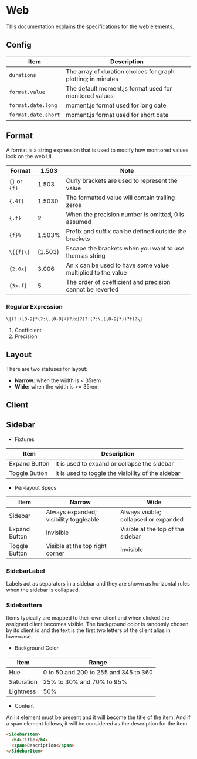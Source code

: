 # Web

This documentation explains the specifications for the web elements.

## Config

|Item|Description|
|-|-|
|`durations`|The array of duration choices for graph plotting; in minutes|
|`format.value`|The default moment.js format used for monitored values|
|`format.date.long`|moment.js format used for long date|
|`format.date.short`|moment.js format used for short date|


## Format

A format is a string expression that is used to modify how monitored values look on the web UI.

|Format|1.503|Note|
|-|-|-|
|`{}` or `{f}`|1.503|Curly brackets are used to represent the value|
|`{.4f}`|1.5030|The formatted value will contain trailing zeros|
|`{.f}`|2|When the precision number is omitted, 0 is assumed|
|`{f}%`|1.503%|Prefix and suffix can be defined outside the brackets|
|`\{{f}\}`|{1.503}|Escape the brackets when you want to use them as string|
|`{2.0x}`|3.006|An x can be used to have some value multiplied to the value|
|`{3x.f}`|5|The order of coefficient and precision cannot be reverted|

### Regular Expression

```regexp
\{(?:([0-9]*(?:\.[0-9]+)?)x)?(?:(?:\.([0-9]*))?f)?\}
```

1. Coefficient
2. Precision


## Layout

There are two statuses for layout:

* **Narrow:** when the width is < 35rem
* **Wide:** when the width is >= 35rem


## Client




## Sidebar

* Fixtures

|Item|Description|
|-|-|
|Expand Button|It is used to expand or collapse the sidebar|
|Toggle Button|It is used to toggle the visibility of the sidebar|

* Per-layout Specs

|Item|Narrow|Wide|
|-|-|-|
|Sidebar|Always expanded; visibility toggleable|Always visible; collapsed or expanded|
|Expand Button|Invisible|Visible at the top of the sidebar|
|Toggle Button|Visible at the top right corner|Invisible|

### SidebarLabel

Labels act as separators in a sidebar and they are shown as horizontal rules when the sidebar is collapsed.

### SidebarItem

Items typically are mapped to their own client and when clicked the assigned client becomes visible. The background color is randomly chosen by its client id and the text is the first two letters of the client alias in lowercase.

* Background Color

|Item|Range|
|-|-|
|Hue|0 to 50 and 200 to 255 and 345 to 360|
|Saturation|25% to 30% and 70% to 95%|
|Lightness|50%|

* Content

An `h4` element must be present and it will become the title of the item. And if a span element follows, it will be considered as the description for the item.

```html
<SidebarItem>
  <h4>Title</h4>
  <span>Description</span>
</SidebarItem>
```